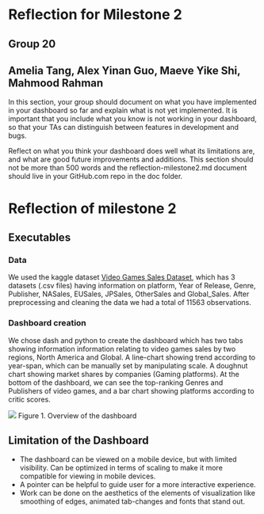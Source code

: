 # Reflection for Milestone 2
## Group 20 
## Amelia Tang, Alex Yinan Guo, Maeve Yike Shi, Mahmood Rahman

In this section, your group should document on what you have implemented in your dashboard so far and explain what is not yet implemented. It is important that you include what you know is not working in your dashboard, so that your TAs can distinguish between features in development and bugs.

Reflect on what you think your dashboard does well what its limitations are, and what are good future improvements and additions. This section should not be more than 500 words and the reflection-milestone2.md document should live in your GitHub.com repo in the doc folder.


# Reflection of milestone 2

## Executables 

### Data 

We used the kaggle dataset [Video Games Sales Dataset](https://www.kaggle.com/sidtwr/videogames-sales-dataset?select=Video_Games_Sales_as_at_22_Dec_2016.csv), which has 3 datasets (.csv files) having information on platform, Year of Release, Genre, Publisher, NASales, EUSales, JPSales, OtherSales and Global_Sales. After preprocessing and cleaning the data we had a total of 11563 observations.

### Dashboard creation

We chose dash and python to create the dashboard which has two tabs showing information information relating to video games sales by two regions, North America and Global. A line-chart showing trend according to year-span, which can be manually set by manipulating scale. A doughnut chart showing market shares by companies (Gaming platforms). At the bottom of the dashboard, we can see the top-ranking Genres and Publishers of video games, and a bar chart showing platforms according to critic scores.

![](src/fig/demo.gif)
  Figure 1. Overview of the dashboard
</p>

## Limitation of the Dashboard

- The dashboard can be viewed on a mobile device, but with limited visibility.  Can be optimized in terms of scaling to make it more compatible for viewing in mobile devices.
- A pointer can be helpful to guide user for a more interactive experience. 
- Work can be done on the aesthetics of the elements of visualization like smoothing of edges, animated tab-changes and fonts that stand out. 
